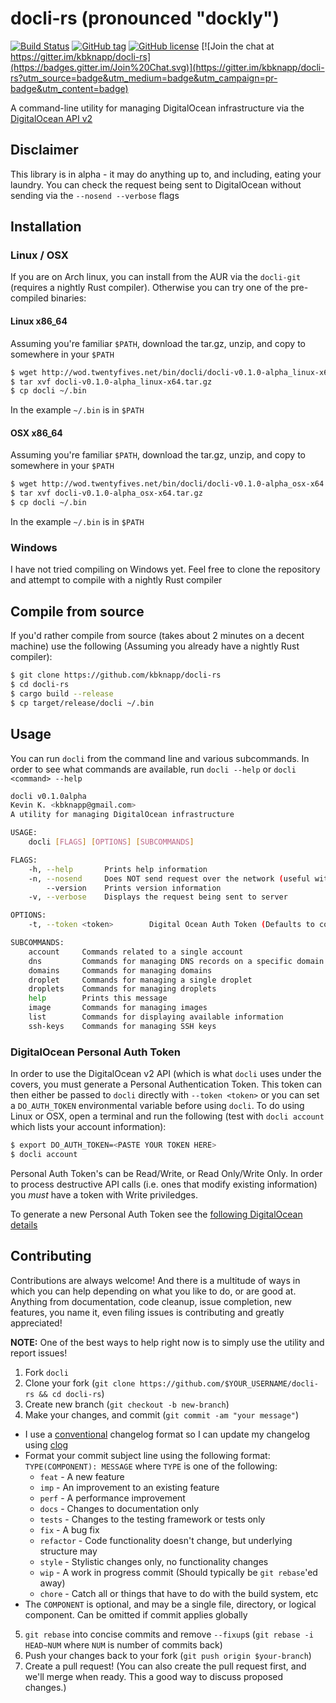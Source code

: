 # docli-rs (pronounced "dockly")

[![Build Status](https://travis-ci.org/kbknapp/docli-rs.svg?branch=master)](https://travis-ci.org/kbknapp/docli-rs) [![GitHub tag](https://img.shields.io/github/tag/strongloop/express.svg)](https://github.com/kbknapp/docli-rs) [![GitHub license](https://img.shields.io/github/license/mashape/apistatus.svg)](https://github.com/kbknapp/docli-rs/) [![Join the chat at https://gitter.im/kbknapp/docli-rs](https://badges.gitter.im/Join%20Chat.svg)](https://gitter.im/kbknapp/docli-rs?utm_source=badge&utm_medium=badge&utm_campaign=pr-badge&utm_content=badge)

A command-line utility for managing DigitalOcean infrastructure via the [DigitalOcean API v2](https://developers.digitalocean.com/documentation/) 

## Disclaimer
This library is in alpha - it may do anything up to, and including, eating your laundry. You can check the request being sent to DigitalOcean without sending via the `--nosend --verbose` flags
## Installation

### Linux / OSX

If you are on Arch linux, you can install from the AUR via the `docli-git` (requires a nightly Rust compiler). Otherwise you can try one of the pre-compiled binaries:

#### Linux x86_64

Assuming you're familiar `$PATH`, download the tar.gz, unzip, and copy to somewhere in your `$PATH`

```sh
$ wget http://wod.twentyfives.net/bin/docli/docli-v0.1.0-alpha_linux-x64.tar.gz
$ tar xvf docli-v0.1.0-alpha_linux-x64.tar.gz
$ cp docli ~/.bin
```
In the example `~/.bin` is in `$PATH`

#### OSX x86_64

Assuming you're familiar `$PATH`, download the tar.gz, unzip, and copy to somewhere in your `$PATH`

```sh
$ wget http://wod.twentyfives.net/bin/docli/docli-v0.1.0-alpha_osx-x64.tar.gz
$ tar xvf docli-v0.1.0-alpha_osx-x64.tar.gz
$ cp docli ~/.bin
```
In the example `~/.bin` is in `$PATH`

### Windows

I have not tried compiling on Windows yet. Feel free to clone the repository and attempt to compile with a nightly Rust compiler

## Compile from source

If you'd rather compile from source (takes about 2 minutes on a decent machine) use the following (Assuming you already have a nightly Rust compiler):

```sh
$ git clone https://github.com/kbknapp/docli-rs
$ cd docli-rs
$ cargo build --release
$ cp target/release/docli ~/.bin
```

## Usage

You can run `docli` from the command line and various subcommands. In order to see what commands are available, run `docli --help` or `docli <command> --help`

```sh
docli v0.1.0alpha
Kevin K. <kbknapp@gmail.com>
A utility for managing DigitalOcean infrastructure

USAGE:
    docli [FLAGS] [OPTIONS] [SUBCOMMANDS]

FLAGS:
    -h, --help       Prints help information
    -n, --nosend     Does NOT send request over the network (useful with --verbose)
        --version    Prints version information
    -v, --verbose    Displays the request being sent to server

OPTIONS:
    -t, --token <token>        Digital Ocean Auth Token (Defaults to contents of DO_AUTH_TOKEN env var if omitted)

SUBCOMMANDS:
    account     Commands related to a single account
    dns         Commands for managing DNS records on a specific domain
    domains     Commands for managing domains
    droplet     Commands for managing a single droplet
    droplets    Commands for managing droplets
    help        Prints this message
    image       Commands for managing images
    list        Commands for displaying available information
    ssh-keys    Commands for managing SSH keys
```

### DigitalOcean Personal Auth Token

In order to use the DigitalOcean v2 API (which is what `docli` uses under the covers, you must generate a Personal Authentication Token. This token can then either be passed to `docli` directly with `--token <token>` or you can set a `DO_AUTH_TOKEN` environmental variable before using `docli`. To do using Linux or OSX, open a terminal and run the following (test with `docli account` which lists your account information):

```sh
$ export DO_AUTH_TOKEN=<PASTE YOUR TOKEN HERE>
$ docli account
```

Personal Auth Token's can be Read/Write, or Read Only/Write Only. In order to process destructive API calls (i.e. ones that modify existing information) you *must* have a token with Write priviledges.

To generate a new Personal Auth Token see the [following DigitalOcean details](https://developers.digitalocean.com/documentation/v2/#authentication)

## Contributing

Contributions are always welcome! And there is a multitude of ways in which you can help depending on what you like to do, or are good at. Anything from documentation, code cleanup, issue completion, new features, you name it, even filing issues is contributing and greatly appreciated!

**NOTE:** One of the best ways to help right now is to simply use the utility and report issues!

1. Fork `docli`
2. Clone your fork (`git clone https://github.com/$YOUR_USERNAME/docli-rs && cd docli-rs`)
3. Create new branch (`git checkout -b new-branch`)
4. Make your changes, and commit (`git commit -am "your message"`)
 * I use a [conventional](https://github.com/ajoslin/conventional-changelog/blob/master/CONVENTIONS.md) changelog format so I can update my changelog using [clog](https://github.com/thoughtram/clog)
 * Format your commit subject line using the following format: `TYPE(COMPONENT): MESSAGE` where `TYPE` is one of the following:
    - `feat` - A new feature
    - `imp` - An improvement to an existing feature
    - `perf` - A performance improvement
    - `docs` - Changes to documentation only
    - `tests` - Changes to the testing framework or tests only
    - `fix` - A bug fix
    - `refactor` - Code functionality doesn't change, but underlying structure may
    - `style` - Stylistic changes only, no functionality changes
    - `wip` - A work in progress commit (Should typically be `git rebase`'ed away)
    - `chore` - Catch all or things that have to do with the build system, etc
 * The `COMPONENT` is optional, and may be a single file, directory, or logical component. Can be omitted if commit applies globally
5. `git rebase` into concise commits and remove `--fixup`s (`git rebase -i HEAD~NUM` where `NUM` is number of commits back)
6. Push your changes back to your fork (`git push origin $your-branch`)
7. Create a pull request! (You can also create the pull request first, and we'll merge when ready. This a good way to discuss proposed changes.)
